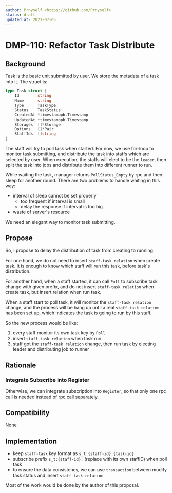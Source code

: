 ```yaml
---
author: Prnyself <https://github.com/Prnyself>
status: draft
updated_at: 2021-07-05
---
```


# DMP-110: Refactor Task Distribute

## Background

Task is the basic unit submitted by user. We store the metadata of a task into it. The struct is:

```go
type Task struct {
    Id        string                
    Name      string                
    Type      TaskType              
    Status    TaskStatus            
    CreatedAt *timestamppb.Timestamp
    UpdatedAt *timestamppb.Timestamp
    Storages  []*Storage            
    Options   []*Pair               
    StaffIds  []string              
}
```

The staff will try to poll task when started. For now, we use for-loop to monitor task submitting, and distribute
the task into staffs which are selected by user.
When execution, the staffs will elect to be the `leader`, then split the task into jobs and distribute them into 
different runner to run.

While waiting the task, manager returns `PollStatus_Empty` by rpc and then sleep for another round. 
There are two problems to handle waiting in this way:

- interval of sleep cannot be set properly
  - too frequent if interval is small
  - delay the response if interval is too big  
- waste of server's resource 

We need an elegant way to monitor task submitting.

## Propose

So, I propose to delay the distribution of task from creating to running.

For one hand, we do not need to insert `staff-task relation` when create task. It is enough to know which staff will run
this task, before task's distribution.

For another hand, when a staff started, it can call `Poll` to subscribe task change with given prefix,
and do not insert `staff-task relation` when create task, but insert relation when run task.

When a staff start to poll task, it will monitor the `staff-task relation` change, and the process will be hang up
until a real `staff-task relation` has been set up, which indicates the task is going to run by this staff.

So the new process would be like:

1. every staff monitor its own task key by `Poll`
2. insert `staff-task relation` when task run
3. staff got the `staff-task relation` change, then run task by electing leader and distributing job to runner

## Rationale

### Integrate Subscribe into Register

Otherwise, we can integrate subscription into `Register`, so that only one rpc call is needed instead of rpc call separately.

## Compatibility

None

## Implementation

- keep `staff-task` key format as `s_t:{staff-id}:{task-id}`
- subscribe prefix `s_t:{staff-id}:` (replace with its own staffID) when poll task 
- to ensure the data consistency, we can use `transaction` between modify task status and insert `staff-task relation`.

Most of the work would be done by the author of this proposal.